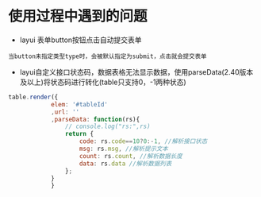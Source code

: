# 使用过程中遇到的问题
+ layui 表单button按钮点击自动提交表单
```
当button未指定类型type时，会被默认指定为submit，点击就会提交表单
```
+ layui自定义接口状态码，数据表格无法显示数据，使用parseData(2.40版本及以上)将状态码进行转化(table只支持0，-1两种状态)
```js
table.render({
            elem: '#tableId'
            ,url: ''
            ,parseData: function(rs){
                // console.log("rs:",rs)
                return {
                    code: rs.code==10?0:-1, //解析接口状态
                    msg: rs.msg, //解析提示文本
                    count: rs.count, //解析数据长度
                    data: rs.data //解析数据列表
                };
            }
            }
```

